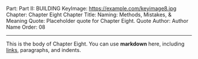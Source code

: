 Part: Part II: BUILDING
KeyImage: https://example.com/keyimage8.jpg
Chapter: Chapter Eight
Chapter Title: Naming: Methods, Mistakes, & Meaning
Quote: Placeholder quote for Chapter Eight.
Quote Author: Author Name
Order: 08

---

This is the body of Chapter Eight. You can use **markdown** here, including [links](#), paragraphs, and indents.
